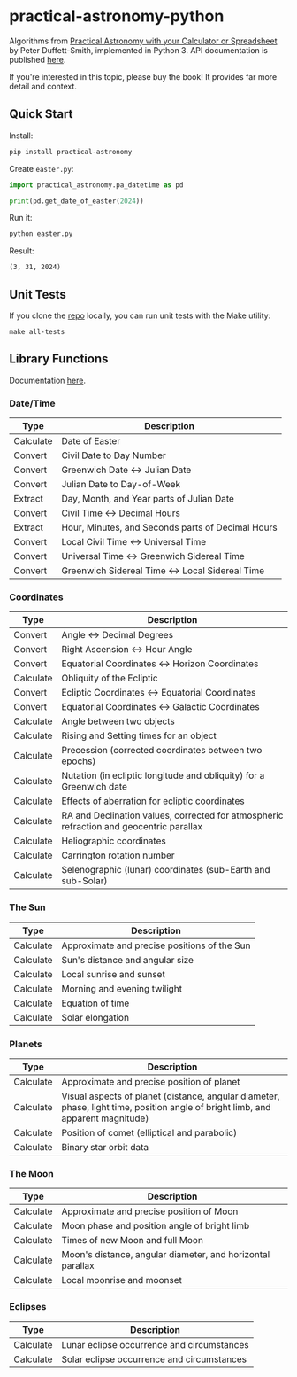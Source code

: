 # practical-astronomy-python

Algorithms from [Practical Astronomy with your Calculator or Spreadsheet](https://www.amazon.com/Practical-Astronomy-your-Calculator-Spreadsheet/dp/1108436072) by Peter Duffett-Smith, implemented in Python 3.  API documentation is published [here](https://jfcarr.github.io/practical-astronomy-python/).

If you're interested in this topic, please buy the book!  It provides far more detail and context.

## Quick Start

Install:

```bash
pip install practical-astronomy
```

Create `easter.py`:

```python
import practical_astronomy.pa_datetime as pd

print(pd.get_date_of_easter(2024))
```

Run it:

```bash
python easter.py
```

Result:

```
(3, 31, 2024)
```

## Unit Tests

If you clone the [repo](https://github.com/jfcarr/practical-astronomy-python) locally, you can run unit tests with the Make utility:

```
make all-tests
```

## Library Functions

Documentation [here](https://jfcarr.github.io/practical-astronomy-python/).

### Date/Time

Type | Description
-----|------------
Calculate | Date of Easter
Convert | Civil Date to Day Number
Convert | Greenwich Date <-> Julian Date
Convert | Julian Date to Day-of-Week
Extract | Day, Month, and Year parts of Julian Date
Convert | Civil Time <-> Decimal Hours
Extract | Hour, Minutes, and Seconds parts of Decimal Hours
Convert | Local Civil Time <-> Universal Time
Convert | Universal Time <-> Greenwich Sidereal Time
Convert | Greenwich Sidereal Time <-> Local Sidereal Time

### Coordinates

Type | Description
-----|------------
Convert | Angle <-> Decimal Degrees
Convert | Right Ascension <-> Hour Angle
Convert | Equatorial Coordinates <-> Horizon Coordinates
Calculate | Obliquity of the Ecliptic
Convert | Ecliptic Coordinates <-> Equatorial Coordinates
Convert | Equatorial Coordinates <-> Galactic Coordinates
Calculate | Angle between two objects
Calculate | Rising and Setting times for an object
Calculate | Precession (corrected coordinates between two epochs)
Calculate | Nutation (in ecliptic longitude and obliquity) for a Greenwich date
Calculate | Effects of aberration for ecliptic coordinates
Calculate | RA and Declination values, corrected for atmospheric refraction and geocentric parallax
Calculate | Heliographic coordinates
Calculate | Carrington rotation number
Calculate | Selenographic (lunar) coordinates (sub-Earth and sub-Solar)

### The Sun

Type | Description
-----|------------
Calculate | Approximate and precise positions of the Sun
Calculate | Sun's distance and angular size
Calculate | Local sunrise and sunset
Calculate | Morning and evening twilight
Calculate | Equation of time
Calculate | Solar elongation

### Planets

Type | Description
-----|------------
Calculate | Approximate and precise position of planet
Calculate | Visual aspects of planet (distance, angular diameter, phase, light time, position angle of bright limb, and apparent magnitude)
Calculate | Position of comet (elliptical and parabolic)
Calculate | Binary star orbit data

### The Moon

Type | Description
-----|------------
Calculate | Approximate and precise position of Moon
Calculate | Moon phase and position angle of bright limb
Calculate | Times of new Moon and full Moon
Calculate | Moon's distance, angular diameter, and horizontal parallax
Calculate | Local moonrise and moonset

### Eclipses

Type | Description
-----|------------
Calculate | Lunar eclipse occurrence and circumstances
Calculate | Solar eclipse occurrence and circumstances
